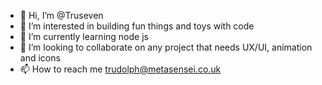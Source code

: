 - 👋 Hi, I’m @Truseven
- 👀 I’m interested in building fun things and toys with code
- 🌱 I’m currently learning node js
- 💞️ I’m looking to collaborate on any project that needs UX/UI, animation and icons
- 📫 How to reach me trudolph@metasensei.co.uk

<!---
Truseven/Truseven is a ✨ special ✨ repository because its `README.md` (this file) appears on your GitHub profile.
You can click the Preview link to take a look at your changes.
--->
